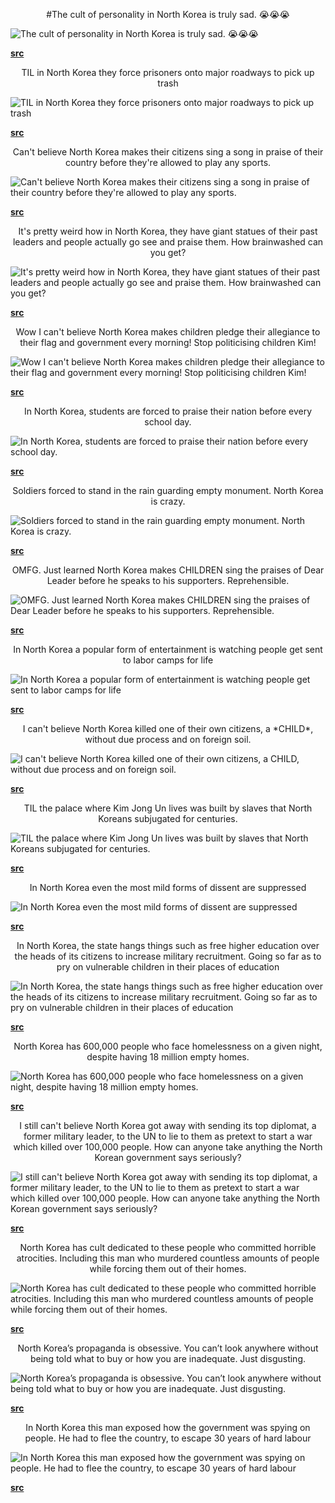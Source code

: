 <p align="center">#The cult of personality in North Korea is truly sad. 😭😭😭</p>

![The cult of personality in North Korea is truly sad. 😭😭😭](https://i.redd.it/kieentr3ef331.jpg "The cult of personality in North Korea is truly sad. 😭😭😭")

**[src](https://www.reddit.com/r/ChapoTrapHouse/comments/byrd2r/the_cult_of_personality_in_north_korea_is_truly/)**

<p align="center">TIL in North Korea they force prisoners onto major roadways to pick up trash</p>

![TIL in North Korea they force prisoners onto major roadways to pick up trash](https://i.redd.it/4vsjqyyc4n331.jpg "TIL in North Korea they force prisoners onto major roadways to pick up trash")

**[src](https://www.reddit.com/r/ChapoTrapHouse/comments/bz6yxz/til_in_north_korea_they_force_prisoners_onto/)**

<p align="center">Can't believe North Korea makes their citizens sing a song in praise of their country before they're allowed to play any sports.</p>

![Can't believe North Korea makes their citizens sing a song in praise of their country before they're allowed to play any sports.](https://i.imgur.com/BwMnV23.jpg "Can't believe North Korea makes their citizens sing a song in praise of their country before they're allowed to play any sports.")

**[src](https://www.reddit.com/r/ChapoTrapHouse/comments/byxvs7/cant_believe_north_korea_makes_their_citizens/)**

<p align="center">It's pretty weird how in North Korea, they have giant statues of their past leaders and people actually go see and praise them. How brainwashed can you get?</p>

![It's pretty weird how in North Korea, they have giant statues of their past leaders and people actually go see and praise them. How brainwashed can you get?](https://i.redd.it/jjyuw4fphm331.jpg "It's pretty weird how in North Korea, they have giant statues of their past leaders and people actually go see and praise them. How brainwashed can you get?")

**[src](https://www.reddit.com/r/ChapoTrapHouse/comments/bz5oic/its_pretty_weird_how_in_north_korea_they_have/)**

<p align="center">Wow I can't believe North Korea makes children pledge their allegiance to their flag and government every morning! Stop politicising children Kim!</p>

![Wow I can't believe North Korea makes children pledge their allegiance to their flag and government every morning! Stop politicising children Kim!](https://i.imgur.com/TFOxmdn.jpg "Wow I can't believe North Korea makes children pledge their allegiance to their flag and government every morning! Stop politicising children Kim!")

**[src](https://www.reddit.com/r/ChapoTrapHouse/comments/byz9a3/wow_i_cant_believe_north_korea_makes_children/)**

<p align="center">In North Korea, students are forced to praise their nation before every school day.</p>

![In North Korea, students are forced to praise their nation before every school day.](https://i.redd.it/9sgdftttxj331.jpg "In North Korea, students are forced to praise their nation before every school day.")

**[src](https://www.reddit.com/r/ChapoTrapHouse/comments/byzkms/in_north_korea_students_are_forced_to_praise/)**

<p align="center">Soldiers forced to stand in the rain guarding empty monument. North Korea is crazy.</p>

![Soldiers forced to stand in the rain guarding empty monument. North Korea is crazy.](https://i.imgur.com/jOsWlfD.jpg "Soldiers forced to stand in the rain guarding empty monument. North Korea is crazy.")

**[src](https://www.reddit.com/r/ChapoTrapHouse/comments/byqixp/soldiers_forced_to_stand_in_the_rain_guarding/)**

<p align="center">OMFG. Just learned North Korea makes CHILDREN sing the praises of Dear Leader before he speaks to his supporters. Reprehensible.</p>

![OMFG. Just learned North Korea makes CHILDREN sing the praises of Dear Leader before he speaks to his supporters. Reprehensible.](https://i.imgur.com/xz7eCGg.jpg "OMFG. Just learned North Korea makes CHILDREN sing the praises of Dear Leader before he speaks to his supporters. Reprehensible.")

**[src](https://www.reddit.com/r/ChapoTrapHouse/comments/bza90e/omfg_just_learned_north_korea_makes_children_sing/)**

<p align="center">In North Korea a popular form of entertainment is watching people get sent to labor camps for life</p>

![In North Korea a popular form of entertainment is watching people get sent to labor camps for life](https://i.redd.it/81x0v38fis331.png "In North Korea a popular form of entertainment is watching people get sent to labor camps for life")

**[src](https://www.reddit.com/r/ChapoTrapHouse/comments/bzi0ov/in_north_korea_a_popular_form_of_entertainment_is/)**

<p align="center">I can't believe North Korea killed one of their own citizens, a *CHILD*, without due process and on foreign soil.</p>

![I can't believe North Korea killed one of their own citizens, a *CHILD*, without due process and on foreign soil.](https://i.imgur.com/SOcgaEB.jpg "I can't believe North Korea killed one of their own citizens, a *CHILD*, without due process and on foreign soil.")

**[src](https://www.reddit.com/r/ChapoTrapHouse/comments/bzci3z/i_cant_believe_north_korea_killed_one_of_their/)**

<p align="center">TIL the palace where Kim Jong Un lives was built by slaves that North Koreans subjugated for centuries.</p>

![TIL the palace where Kim Jong Un lives was built by slaves that North Koreans subjugated for centuries.](https://www.whitehouse.gov/wp-content/uploads/2017/12/P20170614JB-0303-2-1920x720.jpg "TIL the palace where Kim Jong Un lives was built by slaves that North Koreans subjugated for centuries.")

**[src](https://www.reddit.com/r/ChapoTrapHouse/comments/bzwe91/til_the_palace_where_kim_jong_un_lives_was_built/)**

<p align="center">In North Korea even the most mild forms of dissent are suppressed</p>

![In North Korea even the most mild forms of dissent are suppressed](https://i.redd.it/juoyyahicx331.jpg "In North Korea even the most mild forms of dissent are suppressed")

**[src](https://www.reddit.com/r/ChapoTrapHouse/comments/bzqzml/in_north_korea_even_the_most_mild_forms_of/)**

<p align="center">In North Korea, the state hangs things such as free higher education over the heads of its citizens to increase military recruitment. Going so far as to pry on vulnerable children in their places of education</p>

![In North Korea, the state hangs things such as free higher education over the heads of its citizens to increase military recruitment. Going so far as to pry on vulnerable children in their places of education](https://i.redd.it/b7qa0mjfpx331.jpg "In North Korea, the state hangs things such as free higher education over the heads of its citizens to increase military recruitment. Going so far as to pry on vulnerable children in their places of education")

**[src](https://www.reddit.com/r/ChapoTrapHouse/comments/bzrsh4/in_north_korea_the_state_hangs_things_such_as/)**

<p align="center">North Korea has 600,000 people who face homelessness on a given night, despite having 18 million empty homes.</p>

![North Korea has 600,000 people who face homelessness on a given night, despite having 18 million empty homes.](https://i.redd.it/hkchngce1w331.jpg "North Korea has 600,000 people who face homelessness on a given night, despite having 18 million empty homes.")

**[src](https://www.reddit.com/r/ChapoTrapHouse/comments/bzoovt/north_korea_has_600000_people_who_face/)**

<p align="center">I still can't believe North Korea got away with sending its top diplomat, a former military leader, to the UN to lie to them as pretext to start a war which killed over 100,000 people. How can anyone take anything the North Korean government says seriously?</p>

![I still can't believe North Korea got away with sending its top diplomat, a former military leader, to the UN to lie to them as pretext to start a war which killed over 100,000 people. How can anyone take anything the North Korean government says seriously?](https://i.imgur.com/TRTl8b2.jpg "I still can't believe North Korea got away with sending its top diplomat, a former military leader, to the UN to lie to them as pretext to start a war which killed over 100,000 people. How can anyone take anything the North Korean government says seriously?")

**[src](https://www.reddit.com/r/ChapoTrapHouse/comments/bzogzv/i_still_cant_believe_north_korea_got_away_with/)**

<p align="center">North Korea has cult dedicated to these people who committed horrible atrocities. Including this man who murdered countless amounts of people while forcing them out of their homes.</p>

![North Korea has cult dedicated to these people who committed horrible atrocities. Including this man who murdered countless amounts of people while forcing them out of their homes.](https://i.redd.it/zuxpifiu0u331.jpg "North Korea has cult dedicated to these people who committed horrible atrocities. Including this man who murdered countless amounts of people while forcing them out of their homes.")

**[src](https://www.reddit.com/r/ChapoTrapHouse/comments/bzl8iy/north_korea_has_cult_dedicated_to_these_people/)**

<p align="center">North Korea’s propaganda is obsessive. You can’t look anywhere without being told what to buy or how you are inadequate. Just disgusting.</p>

![North Korea’s propaganda is obsessive. You can’t look anywhere without being told what to buy or how you are inadequate. Just disgusting.](https://i.redd.it/how8gu4zcs331.jpg "North Korea’s propaganda is obsessive. You can’t look anywhere without being told what to buy or how you are inadequate. Just disgusting.")

**[src](https://www.reddit.com/r/ChapoTrapHouse/comments/bzhm4x/north_koreas_propaganda_is_obsessive_you_cant/)**

<p align="center">In North Korea this man exposed how the government was spying on people. He had to flee the country, to escape 30 years of hard labour</p>

![In North Korea this man exposed how the government was spying on people. He had to flee the country, to escape 30 years of hard labour](https://i.redd.it/6hzm9q92ur331.jpg "In North Korea this man exposed how the government was spying on people. He had to flee the country, to escape 30 years of hard labour")

**[src](https://www.reddit.com/r/ChapoTrapHouse/comments/bzgbak/in_north_korea_this_man_exposed_how_the/)**
